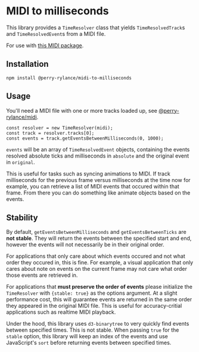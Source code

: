 # MIDI to milliseconds
This library provides a `TimeResolver` class that yields `TimeResolvedTrack`s and `TimeResolvedEvent`s from a MIDI file.

For use with [this MIDI package](https://github.com/perryrylance/midi).

## Installation
`npm install @perry-rylance/midi-to-milliseconds`

## Usage
You'll need a MIDI file with one or more tracks loaded up, see [@perry-rylance/midi](https://www.npmjs.com/package/@perry-rylance/midi).

```
const resolver = new TimeResolver(midi);
const track = resolver.tracks[0];
const events = track.getEventsBetweenMilliseconds(0, 1000);
```

`events` will be an array of `TimeResolvedEvent` objects, containing the events resolved absolute ticks and milliseconds in `absolute` and the original event in `original`.

This is useful for tasks such as syncing animations to MIDI. If track milliseconds for the previous frame versus milliseconds at the time now for example, you can retrieve a list of MIDI events that occured within that frame. From there you can do something like animate objects based on the events.

## Stability
By default, `getEventsBetweenMilliseconds` and `getEventsBetweenTicks` are __not stable__. They will return the events between the specified start and end, however the events will not necessarily be in their original order.

For applications that only care about which events occured and not what order they occured in, this is fine. For example, a visual application that only cares about note on events on the current frame may not care what order those events are retrieved in.

For applications that __must preserve the order of events__ please initialize the `TimeResolver` with `{stable: true}` as the options argument. At a slight performance cost, this will guarantee events are returned in the same order they appeared in the original MIDI file. This is useful for accuracy-critial applications such as realtime MIDI playback.

Under the hood, this library uses `d3-binarytree` to very quickly find events between specified times. This is not stable. When passing `true` for the `stable` option, this library will keep an index of the events and use JavaScript's `sort` before returning events between specified times.